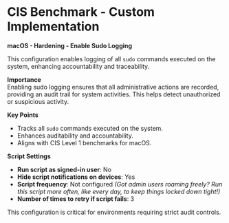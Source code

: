 # CIS Benchmark - Custom Implementation

**macOS - Hardening - Enable Sudo Logging**

This configuration enables logging of all `sudo` commands executed on the system, enhancing accountability and traceability.

**Importance**  
Enabling sudo logging ensures that all administrative actions are recorded, providing an audit trail for system activities. This helps detect unauthorized or suspicious activity.

**Key Points**  
- Tracks all `sudo` commands executed on the system.  
- Enhances auditability and accountability.  
- Aligns with CIS Level 1 benchmarks for macOS.  

**Script Settings**  
- **Run script as signed-in user**: No  
- **Hide script notifications on devices**: Yes  
- **Script frequency**: Not configured *(Got admin users roaming freely? Run this script more often, like every day, to keep things locked down tight!)*  
- **Number of times to retry if script fails**: 3  

This configuration is critical for environments requiring strict audit controls.
